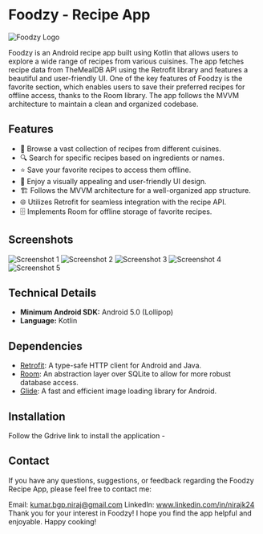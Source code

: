 # Foodzy - Recipe App

![Foodzy Logo](/images/foodzy_logo.png)

Foodzy is an Android recipe app built using Kotlin that allows users to explore a wide range of recipes from various cuisines. The app fetches recipe data from TheMealDB API using the Retrofit library and features a beautiful and user-friendly UI. One of the key features of Foodzy is the favorite section, which enables users to save their preferred recipes for offline access, thanks to the Room library. The app follows the MVVM architecture to maintain a clean and organized codebase.

## Features

- 🍳 Browse a vast collection of recipes from different cuisines.
- 🔍 Search for specific recipes based on ingredients or names.
- ⭐ Save your favorite recipes to access them offline.
- 🎨 Enjoy a visually appealing and user-friendly UI design.
- 🏗️ Follows the MVVM architecture for a well-organized app structure.
- 🌐 Utilizes Retrofit for seamless integration with the recipe API.
- 🗄️ Implements Room for offline storage of favorite recipes.

## Screenshots

![Screenshot 1](/images/screenshot1.png)
![Screenshot 2](/images/screenshot2.png)
![Screenshot 3](/images/screenshot3.png)
![Screenshot 4](/images/screenshot4.png)
![Screenshot 5](/images/screenshot5.png)

## Technical Details

- **Minimum Android SDK:** Android 5.0 (Lollipop)
- **Language:** Kotlin

## Dependencies

- [Retrofit](https://square.github.io/retrofit/): A type-safe HTTP client for Android and Java.
- [Room](https://developer.android.com/training/data-storage/room): An abstraction layer over SQLite to allow for more robust database access.
- [Glide](https://bumptech.github.io/glide/): A fast and efficient image loading library for Android.

## Installation
Follow the Gdrive link to install the application - 

## Contact
If you have any questions, suggestions, or feedback regarding the Foodzy Recipe App, please feel free to contact me:

Email: kumar.bgp.niraj@gmail.com
LinkedIn: www.linkedin.com/in/nirajk24
Thank you for your interest in Foodzy! I hope you find the app helpful and enjoyable. Happy cooking!

